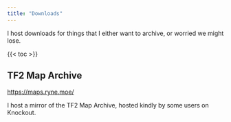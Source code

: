 ```yaml
---
title: "Downloads"
---
```


I host downloads for things that I either want to archive, or worried we might lose.

{{< toc >}}

## TF2 Map Archive 

https://maps.ryne.moe/

I host a mirror of the TF2 Map Archive, hosted kindly by some users on Knockout.